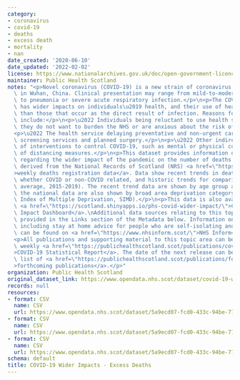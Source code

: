 ```yaml
---
category:
- coronavirus
- covid-19
- deaths
- excess death
- mortality
- nan
date_created: '2020-06-10'
date_updated: '2022-02-02'
license: https://www.nationalarchives.gov.uk/doc/open-government-licence/version/3/
maintainer: Public Health Scotland
notes: "<p>Novel coronavirus (COVID-19) is a new strain of coronavirus first identified\
  \ in Wuhan, China. Clinical presentation may range from mild-to-moderate illness\
  \ to pneumonia or severe acute respiratory infection.</p>\n<p>The COVID-19 pandemic\
  \ has wider impacts on individuals\u2019 health, and their use of healthcare services,\
  \ than those that occur as the direct result of infection. Reasons for this may\
  \ include:</p>\n<p>\u2022 Individuals being reluctant to use health services because\
  \ they do not want to burden the NHS or are anxious about the risk of infection.</p>\n\
  <p>\u2022 The health service delaying preventative and non-urgent care such as some\
  \ screening services and planned surgery.</p>\n<p>\u2022 Other indirect effects\
  \ of interventions to control COVID-19, such as mental or physical consequences\
  \ of distancing measures.</p>\n<p>This dataset provides information on trend data\
  \ regarding the wider impact of the pandemic on the number of deaths in Scotland,\
  \ derived from the National Records of Scotland (NRS) <a href=\"https://www.nrscotland.gov.uk/covid19stats\"\
  >weekly deaths registration data</a>. Data show recent trends in deaths (2020),\
  \ whether COVID or non-COVID related, and historic trends for comparison (five-year\
  \ average, 2015-2019). The recent trend data are shown by age group and sex, and\
  \ the national data are also shown by broad area deprivation category (Scottish\
  \ Index of Multiple Deprivation, SIMD).</p>\n<p>This data is also available on the\
  \ <a href=\"https://scotland.shinyapps.io/phs-covid-wider-impact/\">COVID-19 Wider\
  \ Impact Dashboard</a>.\nAdditional data sources relating to this topic area are\
  \ provided in the Links section of the Metadata below. Information on COVID-19,\
  \ including stay at home advice for people who are self-isolating and their households,\
  \ can be found on <a href=\"https://www.nhsinform.scot/\">NHS Inform</a>.</p>\n\
  <p>All publications and supporting material to this topic area can be found in the\
  \ weekly <a href=\"https://publichealthscotland.scot/publications/covid-19-statistical-report/\"\
  >COVID-19 Statistical Report</a>. The date of the next release can be found on our\
  \ list of <a href=\"https://publichealthscotland.scot/publications/forthcoming-publications/\"\
  >forthcoming publications</a>.</p>"
organization: Public Health Scotland
original_dataset_link: https://www.opendata.nhs.scot/dataset/covid-19-wider-impacts-deaths
records: null
resources:
- format: CSV
  name: CSV
  url: https://www.opendata.nhs.scot/dataset/5a9ecd07-fcd0-433c-94be-771eb4e0a691/resource/733aad2d-5420-4966-bc34-386a3475623f/download/deaths_hb_agesex_20220202.csv
- format: CSV
  name: CSV
  url: https://www.opendata.nhs.scot/dataset/5a9ecd07-fcd0-433c-94be-771eb4e0a691/resource/3f8e59f9-6133-46db-b8e6-7efed86a8b7c/download/deaths_hscp_agesex_20220202.csv
- format: CSV
  name: CSV
  url: https://www.opendata.nhs.scot/dataset/5a9ecd07-fcd0-433c-94be-771eb4e0a691/resource/98648584-4a34-4374-832c-d3f50b6edd80/download/deaths_hb_simd_20220202.csv
schema: default
title: COVID-19 Wider Impacts - Excess Deaths
---
```


